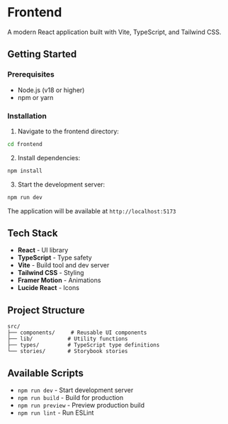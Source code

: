 # Frontend

A modern React application built with Vite, TypeScript, and Tailwind CSS.

## Getting Started

### Prerequisites

- Node.js (v18 or higher)
- npm or yarn

### Installation

1. Navigate to the frontend directory:

```bash
cd frontend
```

2. Install dependencies:

```bash
npm install
```

3. Start the development server:

```bash
npm run dev
```

The application will be available at `http://localhost:5173`

## Tech Stack

- **React** - UI library
- **TypeScript** - Type safety
- **Vite** - Build tool and dev server
- **Tailwind CSS** - Styling
- **Framer Motion** - Animations
- **Lucide React** - Icons

## Project Structure

```
src/
├── components/     # Reusable UI components
├── lib/           # Utility functions
├── types/         # TypeScript type definitions
└── stories/       # Storybook stories
```

## Available Scripts

- `npm run dev` - Start development server
- `npm run build` - Build for production
- `npm run preview` - Preview production build
- `npm run lint` - Run ESLint
